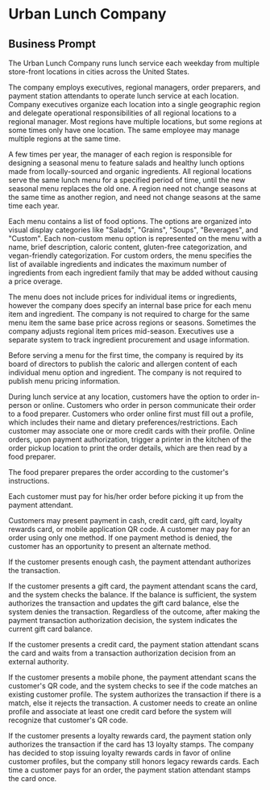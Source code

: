 # Urban Lunch Company

## Business Prompt

The Urban Lunch Company runs lunch service each weekday
 from multiple store-front locations in cities across the United States.

The company employs
 executives, regional managers, order preparers, and payment station attendants
 to operate lunch service at each location.
 Company executives organize each location into a single geographic region
 and delegate operational responsibilities
  of all regional locations
  to a regional manager.
 Most regions have multiple locations,
  but some regions at some times only have one location.
  The same employee may manage multiple regions at the same time.

A few times per year,
 the manager of each region
  is responsible for designing a seasonal menu to feature salads and healthy lunch options
  made from locally-sourced and organic ingredients.
  All regional locations serve the same lunch menu for a specified period of time, until the new seasonal menu replaces the old one.
  A region need not change seasons at the same time as another region,
   and need not change seasons at the same time each year.

Each menu contains a list of food options. The options are organized into visual display categories like "Salads", "Grains", "Soups", "Beverages", and "Custom".
 Each non-custom menu option is represented on the menu with a name, brief description, caloric content, gluten-free categorization, and vegan-friendly categorization.
 For custom orders, the menu specifies the list of available ingredients and indicates the maximum number of ingredients from each ingredient family that may be added without causing a price overage.

The menu does not include prices for individual items or ingredients, however the company does specify an internal base price for each menu item and ingredient. The company is not required to charge for the same menu item the same base price across regions or seasons. Sometimes the company adjusts regional item prices mid-season. Executives use a separate system to track ingredient procurement and usage information.





Before serving a menu for the first time,
 the company is required by its board of directors
  to publish the caloric and allergen content
    of each individual menu option and ingredient. The company is not required to publish menu pricing information.

During lunch service at any location,
 customers have the option to order in-person
 or online. Customers who order in person communicate their order to a food preparer.  Customers who order online first must fill out a profile,
   which includes their name and dietary preferences/restrictions.
   Each customer may associate one or more credit cards with their profile. Online orders, upon payment authorization, trigger a printer in the kitchen of the order pickup location to print the order details, which are then read by a food preparer.

The food preparer prepares the order according to the customer's instructions.

Each customer must pay for his/her order before picking it up from the payment attendant.

Customers may present payment in cash, credit card, gift card, loyalty rewards card, or mobile application QR code.
 A customer may pay for an order using only one method.
 If one payment method is denied, the customer has an opportunity to present an alternate method.

If the customer presents enough cash,
 the payment attendant authorizes the transaction.

If the customer presents a gift card,
   the payment attendant scans the card, and the system checks the balance.
   If the balance is sufficient, the system authorizes the transaction and updates the gift card balance, else the system denies the transaction.
   Regardless of the outcome, after making the payment transaction authorization decision, the system indicates the current gift card balance.

If the customer presents a credit card,
 the payment station attendant scans the card and waits from a transaction authorization decision from an external authority.

If the customer presents a mobile phone,
 the payment attendant scans the customer's QR code, and the system checks to see if the code matches an existing customer profile. The system authorizes the transaction if there is a match, else it rejects the transaction. A customer needs to create an online profile and associate at least one credit card before the system will recognize that customer's QR code.

If the customer presents a loyalty rewards card,
 the payment station only authorizes the transaction if the card has 13 loyalty stamps.
 The company has decided to stop issuing loyalty rewards cards in favor of online customer profiles, but the company still honors legacy rewards cards. Each time a customer pays for an order, the payment station attendant stamps the card once.
